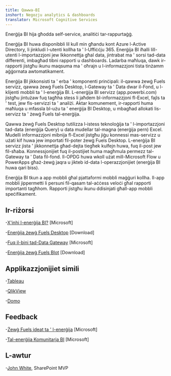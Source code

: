 ```yaml
---
title: Qawwa-BI
inshort: Negozju analytics & dashboards
translator: Microsoft Cognitive Services
---
```


Enerġija BI hija għodda self-service, analitiċi tar-rappurtaġġ.

Enerġija BI huwa disponibbli lil kull min għandu kont Azure l-Active Directory, li jinkludi l-utenti kollha ta ' l-Uffiċċju 365. Enerġija BI iħalli lill-utenti l-importazzjoni jew Ikkonnettja għal data, jintrabat ma ' sorsi tad-data differenti, imbagħad tibni rapporti u dashboards. Ladarba maħluqa, dawk ir-rapporti jistgħu ikunu maqsuma ma ' oħrajn u l-informazzjoni tista tinżamm aġġornata awtomatikament.  

Enerġija BI jikkonsisti ta ' erba ' komponenti prinċipali: il-qawwa żewġ Fuels servizz, qawwa żewġ Fuels Desktop, l-Gateway ta ' Data dwar il-Fond, u l-klijenti mobbli ta ' l-enerġija BI. L-enerġija BI servizz (app.powerbi.com) jistgħu jintużaw fuq tagħha stess li jaħdem bl-informazzjoni fl-Excel, fajls ta ' test, jew fis-servizzi ta ' analiżi. Aktar komunement, ir-rapporti huma maħluqa u mfassla bl-użu ta ' enerġija BI Desktop, u mbagħad allokati lis-servizz ta ' żewġ Fuels tal-enerġija. 

Qawwa żewġ Fuels Desktop tutilizza l-istess teknoloġija ta ' l-importazzjoni tad-data (enerġija Query) u data mudellar tal-magna (enerġija pern) Excel. Mudelli informazzjoni mibnija fl-Excel jistgħu jiġu konnessi mas-servizz u użati kif huwa jew importati fil-poter żewġ Fuels Desktop. 
L-enerġija BI servizz jista ' jikkonnettja għad-dejta tiegħek kulfejn huwa, fuq il-post jew fil-sħaba. Konnessjonijiet fuq il-postijiet huma magħmula permezz tal-Gateway ta ' Data fil-fond. Il-OPDG huwa wkoll użat mill-Microsoft Flow u PowerApps għaż-żewġ jaqra u jikteb id-data l-operazzjonijiet (enerġija BI huwa qari biss). 

Enerġija BI tkun a app mobbli għal pjattaformi mobbli maġġuri kollha. Il-app mobbli jippermetti li persuni fil-qasam tal-aċċess veloċi għal rapporti importanti tagħhom. Rapporti jistgħu ikunu ddisinjati għall-app mobbli speċifikament.


Ir-riżorsi
---------

-[X'inhi l-enerġija BI?](https://powerbi.microsoft.com/en-us/)
    \[Microsoft\]

-[Enerġija żewġ Fuels Desktop](https://powerbi.microsoft.com/en-us/desktop/)
    \[Download\]

-[Fuq il-bini tad-Data Gateway](https://docs.microsoft.com/en-us/power-bi/service-gateway-onprem)
    \[Microsoft\]

-[Enerġija żewġ Fuels Blot](https://powerbi.microsoft.com/en-us/blog/)
    \[Download\]

Applikazzjonijiet simili
--------------------

-[Tableau](https://www.tableau.com/)

-[QlikView](http://global.qlik.com/)

-[Domo](https://www.domo.com/)

Feedback
---------

-[Żewġ Fuels ideat ta ' l-enerġija](https://ideas.powerbi.com/forums/265200-power-bi-ideas)
    \[Microsoft\]

-[Tal-enerġija Komunitarja BI](http://community.powerbi.com/)
    \[Microsoft\]

L-awtur
---------

-[John White](https://twitter.com/diverdown1964), SharePoint MVP

